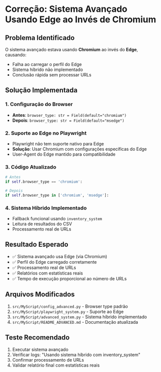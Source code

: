 # Correção: Sistema Avançado Usando Edge ao Invés de Chromium

## Problema Identificado

O sistema avançado estava usando **Chromium** ao invés do **Edge**, causando:

- Falha ao carregar o perfil do Edge
- Sistema híbrido não implementado
- Conclusão rápida sem processar URLs

## Solução Implementada

### 1. Configuração do Browser

- **Antes**: `browser_type: str = Field(default="chromium")`
- **Depois**: `browser_type: str = Field(default="msedge")`

### 2. Suporte ao Edge no Playwright

- Playwright não tem suporte nativo para Edge
- **Solução**: Usar Chromium com configurações específicas do Edge
- User-Agent do Edge mantido para compatibilidade

### 3. Código Atualizado

```python
# Antes
if self.browser_type == 'chromium':

# Depois
if self.browser_type in ['chromium', 'msedge']:
```

### 4. Sistema Híbrido Implementado

- Fallback funcional usando `inventory_system`
- Leitura de resultados do CSV
- Processamento real de URLs

## Resultado Esperado

- ✅ Sistema avançado usa Edge (via Chromium)
- ✅ Perfil do Edge carregado corretamente
- ✅ Processamento real de URLs
- ✅ Relatórios com estatísticas reais
- ✅ Tempo de execução proporcional ao número de URLs

## Arquivos Modificados

1. `src/MyScript/config_advanced.py` - Browser type padrão
2. `src/MyScript/playwright_system.py` - Suporte ao Edge
3. `src/MyScript/advanced_system.py` - Sistema híbrido implementado
4. `src/MyScript/README_ADVANCED.md` - Documentação atualizada

## Teste Recomendado

1. Executar sistema avançado
2. Verificar logs: "Usando sistema híbrido com inventory_system"
3. Confirmar processamento de URLs
4. Validar relatório final com estatísticas reais
